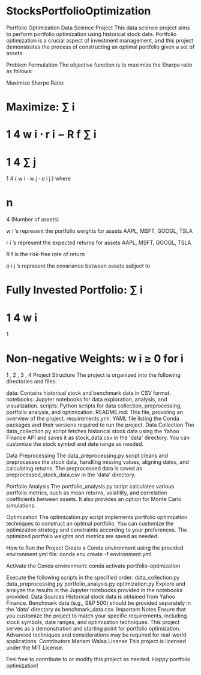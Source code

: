 # StocksPortfolioOptimization
Portfolio Optimization Data Science Project
This data science project aims to perform portfolio optimization using historical stock data. Portfolio optimization is a crucial aspect of investment management, and this project demonstrates the process of constructing an optimal portfolio given a set of assets.

Problem Formulation
The objective function is to maximize the Sharpe ratio as follows:

Maximize Sharpe Ratio:
 
Maximize:
∑
i
=
1
4
w
i
⋅
r
i
−
R
f
∑
i
=
1
4
∑
j
=
1
4
(
w
i
⋅
w
j
⋅
σ
i
j
)
where

n
=
4
(Number of assets)
 
w
i
’s represent the portfolio weights for assets AAPL, MSFT, GOOGL, TSLA
 
r
i
’s represent the expected returns for assets AAPL, MSFT, GOOGL, TSLA
 
R
f
 is the risk-free rate of return
 
σ
i
j
’s represent the covariance between assets
subject to

Fully Invested Portfolio:
∑
i
=
1
4
w
i
=
1
 
Non-negative Weights:
w
i
≥
0
for 
i
=
1
,
2
,
3
,
4
Project Structure
The project is organized into the following directories and files:

data: Contains historical stock and benchmark data in CSV format.
notebooks: Jupyter notebooks for data exploration, analysis, and visualization.
scripts: Python scripts for data collection, preprocessing, portfolio analysis, and optimization.
README.md: This file, providing an overview of the project.
requirements.yml: YAML file listing the Conda packages and their versions required to run the project.
Data Collection
The data_collection.py script fetches historical stock data using the Yahoo Finance API and saves it as stock_data.csv in the 'data' directory. You can customize the stock symbol and date range as needed.

Data Preprocessing
The data_preprocessing.py script cleans and preprocesses the stock data, handling missing values, aligning dates, and calculating returns. The preprocessed data is saved as preprocessed_stock_data.csv in the 'data' directory.

Portfolio Analysis
The portfolio_analysis.py script calculates various portfolio metrics, such as mean returns, volatility, and correlation coefficients between assets. It also provides an option for Monte Carlo simulations.

Optimization
The optimization.py script implements portfolio optimization techniques to construct an optimal portfolio. You can customize the optimization strategy and constraints according to your preferences. The optimized portfolio weights and metrics are saved as needed.

How to Run the Project
Create a Conda environment using the provided environment.yml file:
conda env create -f environment.yml

Activate the Conda environment:
conda activate portfolio-optimization

Execute the following scripts in the specified order:
data_collection.py
data_preprocessing.py
portfolio_analysis.py
optimization.py
Explore and analyze the results in the Jupyter notebooks provided in the notebooks provided.
Data Sources
Historical stock data is obtained from Yahoo Finance.
Benchmark data (e.g., S&P 500) should be provided separately in the 'data' directory as benchmark_data.csv.
Important Notes
Ensure that you customize the project to match your specific requirements, including stock symbols, date ranges, and optimization techniques.
This project serves as a demonstration and starting point for portfolio optimization. Advanced techniques and considerations may be required for real-world applications.
Contributors
Mariam Walaa
License
This project is licensed under the MIT License.

Feel free to contribute to or modify this project as needed. Happy portfolio optimization!
